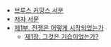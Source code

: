 - [브루스 커밍스 서문](ko/preface-cumings.md)
- [저자 서문](ko/preface-author.md)
- [제1부. 전쟁은 어떻게 시작되었는가](ko/part1.md)
  - [제1장. 그것은 기습이었는가?](ko/chapter1.md)
